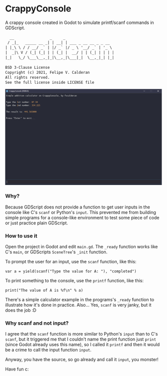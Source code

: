 # CrappyConsole
A crappy console created in Godot to simulate printf/scanf commands in GDScript.

```
  __                _     _
 / _|_   _____ __ _| | __| | ___ _ __ __ _ _ __
| |_\ \ / / __/ _` | |/ _` |/ _ \ '__/ _` | '_ \
|  _|\ V / (_| (_| | | (_| |  __/ | | (_| | | | |
|_|   \_/ \___\__,_|_|\__,_|\___|_|  \__,_|_| |_|

BSD 3-Clause License
Copyright (c) 2021, Felipe V. Calderan
All rights reserved.
See the full license inside LICENSE file
```
![Image](https://github.com/fvcalderan/CrappyConsole/blob/main/screenshot.png?raw=true)

### Why?

Because GDScript does not provide a function to get user inputs in the console
like C's `scanf` or Python's `input`. This prevented me from building simple
programs for a console-like environment to test some piece of code or just
practice plain GDScript.

### How to use it

Open the project in Godot and edit `main.gd`. The `_ready` function works like
C's `main`, or GDScripts `SceneTree`'s `_init` function.

To prompt the user for an input, use the `scanf` function, like this:
```gdscript
var a = yield(scanf("Type the value for A: "), "completed")
```

To print something to the console, use the `printf` function, like this:
```gdscript
print("The value of A is %f\n" % a)
```

There's a simple calculator example in the programs's `_ready` function to
illustrate how it's done in practice. Also... Yes, `scanf` is very janky, but
it does the job :D

### Why scanf and not input?

I agree that the `scanf` function is more similar to Python's `input` than to
C's `scanf`, but it triggered me that I couldn't name the print function just
`print` (since Godot already uses this name), so I called it `printf` and then
it would be a crime to call the input function `input`.

Anyway, you have the source, so go already and call it `input`, you monster!

Have fun c:
